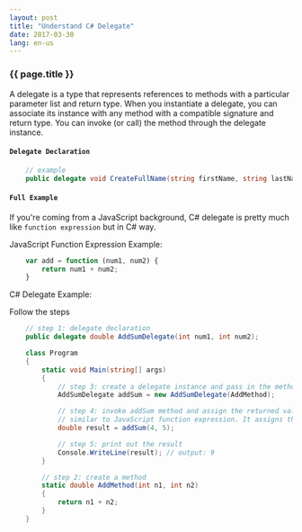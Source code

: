```yaml
---
layout: post
title: "Understand C# Delegate"
date: 2017-03-30
lang: en-us
---
```


### {{ page.title }}

A delegate is a type that represents references to methods with a particular parameter list and return type. When you instantiate a delegate, you can associate its instance with any method with a compatible signature and return type. You can invoke (or call) the method through the delegate instance.

#### `Delegate Declaration`

```csharp
    // example
    public delegate void CreateFullName(string firstName, string lastName);
```

#### `Full Example`

If you're coming from a JavaScript background, C# delegate is pretty much like `function expression` but in C# way.

JavaScript Function Expression Example:

```javascript
    var add = function (num1, num2) {
        return num1 + num2;
    }
```

C# Delegate Example:

Follow the steps

```csharp
    // step 1: delegate declaration
    public delegate double AddSumDelegate(int num1, int num2);

    class Program
    {
        static void Main(string[] args)
        {
            // step 3: create a delegate instance and pass in the method
            AddSumDelegate addSum = new AddSumDelegate(AddMethod);

            // step 4: invoke addSum method and assign the returned value to 'result'.
            // similar to JavaScript function expression. It assigns the function to variable.
            double result = addSum(4, 5);

            // step 5: print out the result
            Console.WriteLine(result); // output: 9
        }

        // step 2: create a method
        static double AddMethod(int n1, int n2)
        {
            return n1 + n2;
        }
    }
```